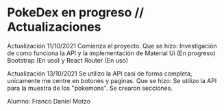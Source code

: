 # PokeDex en progreso // Actualizaciones

Actualización 11/10/2021
Comienza el proyecto.
Que se hizo:
Investigación de como funciona la API y la implementación de Material Ui (En progreso) Bootstrap (En uso) y React Router (En uso)

Actualización 13/10/2021
Se utilizo la API casi de forma completa, unicamente me centre en botones y paginas.
Que se hizo:
Se utilizo la API para la muestra de los "pokemons".
Se crearon secciones.


Alumno: Franco Daniel Motzo
